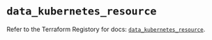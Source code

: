 # `data_kubernetes_resource`

Refer to the Terraform Registory for docs: [`data_kubernetes_resource`](https://registry.terraform.io/providers/hashicorp/kubernetes/2.25.2/docs/data-sources/resource).
